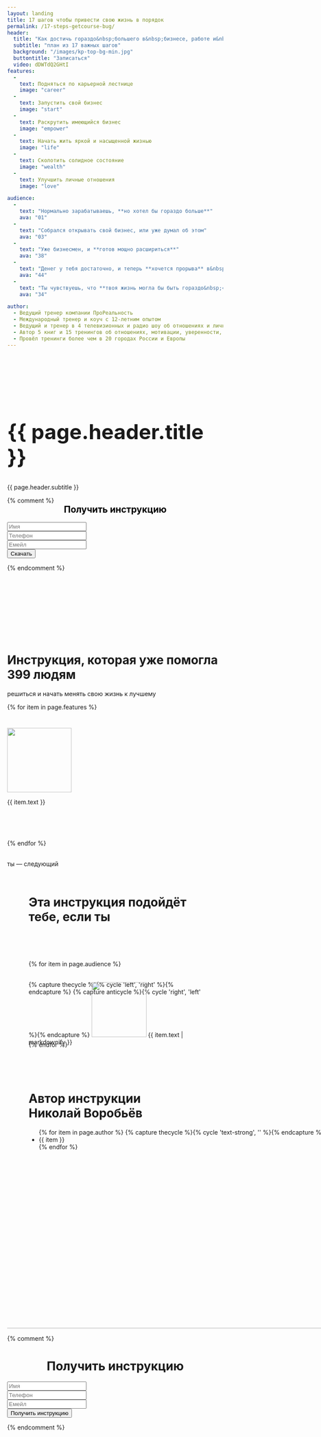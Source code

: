 ```yaml
---
layout: landing
title: 17 шагов чтобы привести свою жизнь в порядок
permalink: /17-steps-getcourse-bug/
header: 
  title: "Как достичь гораздо&nbsp;большего в&nbsp;бизнесе, работе и&nbsp;жизни"
  subtitle: "план из 17 важных шагов"
  background: "/images/kp-top-bg-min.jpg"
  buttontitle: "Записаться"
  video: dDWTdQ2GHtI
features: 
  -
    text: Подняться по карьерной лестнице
    image: "career"
  -
    text: Запустить свой бизнес
    image: "start"
  -
    text: Раскрутить имеющийся бизнес
    image: "empower"
  -
    text: Начать жить яркой и насыщенной жизнью
    image: "life"
  -
    text: Сколотить солидное состояние
    image: "wealth"
  -
    text: Улучшить личные отношения
    image: "love"

audience:
  -
    text: "Нормально зарабатываешь, **но хотел бы гораздо больше**"
    ava: "01"
  -
    text: "Собрался открывать свой бизнес, или уже думал об этом"
    ava: "03"
  -
    text: "Уже бизнесмен, и **готов мощно расшириться**"
    ava: "38"
  -
    text: "Денег у тебя достаточно, и теперь **хочется прорыва** в&nbsp;других областях жизни тоже"
    ava: "44"
  -
    text: "Ты чувствуешь, что **твоя жизнь могла бы быть гораздо&nbsp;«вкуснее»**"
    ava: "34"

author:
  - Ведущий тренер компании ПроРеальность
  - Международный тренер и коуч с 12-летним опытом
  - Ведущий и тренер в 4 телевизионных и радио шоу об отношениях и личной эффективности
  - Автор 5 книг и 15 тренингов об отношениях, мотивации, уверенности, бизнесе, продажах и личной эффективности
  - Провёл тренинги более чем в 20 городах России и Европы
---
```


<style type="text/css">
  header { display: none; }
</style>

<div class="section bg-primary text-center" style="background-image: url({{ page.header.background }}); background-size: cover; background-position: center; padding: 150px 0;">
  <div class="container">
    <div class="row">
      <div class="col-md-12">
        <h1 style="margin-top: 0; font-size: 48px;">{{ page.header.title }}</h1>
        <p class="lead">
          {{ page.header.subtitle }}
        </p>
      </div>
      {% comment %}
      <div class="col-md-4 col-md-offset-1">
        <div class="well">
          <h2 align="center" style="color: black; margin-top: 0; text-shadow: none;">
            Получить инструкцию
          </h2>
          <form action="http://prorealnost.prorealnost.com/shot/59" method="POST">
            <div class="form-group">
              <input type="text" name="name" class="form-control" placeholder="Имя" required="required"/>
            </div>
            <div class="form-group">
              <input type="text" name="phone" rules="phone" class="form-control" placeholder="Телефон" required="required"/>
            </div>
            <div class="form-group">
              <input type="email" name="email" class="form-control" placeholder="Емейл" required="required"/>
            </div>
            <button type="submit" class="btn btn-primary btn-block">Скачать</button>
          </form>
        </div>
      </div>
      {% endcomment %}
    </div>
  </div>
</div>

<div class="section">
  <div class="container">
    <h1 class="text-center">Инструкция, которая уже помогла 399 людям</h1>
    <p class="lead text-muted text-center">решиться и начать менять свою жизнь к лучшему</p>
    <div class="row">
      {% for item in page.features %}
        <div class="col-md-4 text-center" style="height: 260px; margin-top: 40px">
          <img src="/images/17-steps/{{ item.image }}.png" width="150" height="150"/>
          <br/>
          <p class="lead">{{ item.text }}</p>
        </div>
      {% endfor %}
    </div>
    <br/>
    <p class="lead text-muted text-center">ты — следующий</p>
  </div>
</div>

<div class="section bg-clouds" style="background-image: url({{ page.header.background }}); background-size: cover; background-position: right;">
  <div class="container">
    <div class="row">
      <div class="col-xs-10 col-xs-offset-1 bg-white" style="padding: 50px;">
        <h1 style="margin-top: 0; margin-bottom: 3em;" class="text-center">Эта инструкция подойдёт тебе, если ты</h1>
        {% for item in page.audience %}
          <div style="width: 100%; height: 140px; margin-top: 2.2em;">
            {% capture thecycle %}{% cycle 'left', 'right' %}{% endcapture %}
            {% capture anticycle %}{% cycle 'right', 'left' %}{% endcapture %}
            <img src="/images/17-steps/avatar/{{ item.ava }}.png" class="pull-{{ thecycle }}" width="128" height="128" style="margin-{{ anticycle }}: 2em; margin-top: -2.2em;"/>
            <span class="text-{{ thecycle }}">{{ item.text | markdownify }}</span>
          </div>
        {% endfor %}
      </div>
    </div>
  </div>
</div>

<div class="section">
  <div style="
    min-width: 1000px;
    min-height: 600px;
    background-image: url(/images/me.jpg);
    background-repeat: no-repeat;
    background-position: left bottom;
    border-bottom: solid #e0e0e0 3px;
  ">
    <div class="container">
      <div class="row">
        <div class="col-xs-offset-5 col-xs-7 bg-clouds" style="padding: 50px;">
          <h1 style="margin-top: 0;">Автор инструкции<br/>Николай Воробьёв</h1>
          <ul class="fa-ul">
            {% for item in page.author %}
              {% capture thecycle %}{% cycle 'text-strong', '' %}{% endcapture %}
              <li class="{{ thecycle }}">
                <i class="fa-li fa fa-check text-danger"></i>
                {{ item }}
              </li>
            {% endfor %}
          </ul>
        </div>
      </div>
    </div>
  </div>
</div>

{% comment %}
<div class="section">
  <div class="container">
    <h1 align="center">
      Получить инструкцию
    </h1>
    <div class="row">
      <div class="col-md-6 col-md-offset-3">
        <div class="well">
          <form action="http://prorealnost.prorealnost.com/shot/73" method="POST">
            <div class="form-group">
              <input type="text" name="name" class="form-control input-lg" placeholder="Имя" required="required"/>
            </div>
            <div class="form-group">
              <input type="text" name="phone" rules="phone" class="form-control input-lg" placeholder="Телефон" required="required"/>
            </div>
            <div class="form-group">
              <input type="email" name="email" class="form-control input-lg" placeholder="Емейл" required="required"/>
            </div>
            <button type="submit" class="btn btn-primary btn-lg btn-block">Получить инструкцию</button>
          </form>
        </div>
      </div>
    </div>
  </div>
</div>
{% endcomment %}

<div class="section">
  <div class="container">
    <div style="width: 500px; margin: 0 auto;">
      <script>window.gcEmbedId=1953;</script>
      <script src='http://nv.prorealnost.com/public/js/embed.js'></script>
    </div>
  </div>
</div>